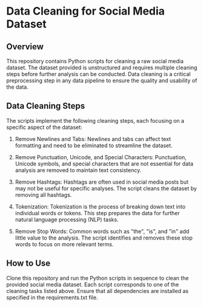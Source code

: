 # Data Cleaning for Social Media Dataset

## Overview 

This repository contains Python scripts for cleaning a raw social media dataset. The dataset provided is unstructured and requires multiple cleaning steps before further analysis can be conducted. Data cleaning is a critical preprocessing step in any data pipeline to ensure the quality and usability of the data.

## Data Cleaning Steps

The scripts implement the following cleaning steps, each focusing on a specific aspect of the dataset:

1. Remove Newlines and Tabs:
Newlines and tabs can affect text formatting and need to be eliminated to streamline the dataset.

2. Remove Punctuation, Unicode, and Special Characters:
Punctuation, Unicode symbols, and special characters that are not essential for data analysis are removed to maintain text consistency.

3. Remove Hashtags:
Hashtags are often used in social media posts but may not be useful for specific analyses. The script cleans the dataset by removing all hashtags.

4. Tokenization:
Tokenization is the process of breaking down text into individual words or tokens. This step prepares the data for further natural language processing (NLP) tasks.

5. Remove Stop Words:
Common words such as "the", "is", and "in" add little value to the analysis. The script identifies and removes these stop words to focus on more relevant terms.

## How to Use

Clone this repository and run the Python scripts in sequence to clean the provided social media dataset. Each script corresponds to one of the cleaning tasks listed above. Ensure that all dependencies are installed as specified in the requirements.txt file.
